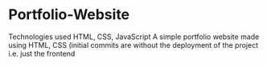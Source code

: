 # Portfolio-Website
Technologies used HTML, CSS, JavaScript
A simple portfolio website made using HTML, CSS (initial commits are without the deployment of the project i.e. just the frontend
